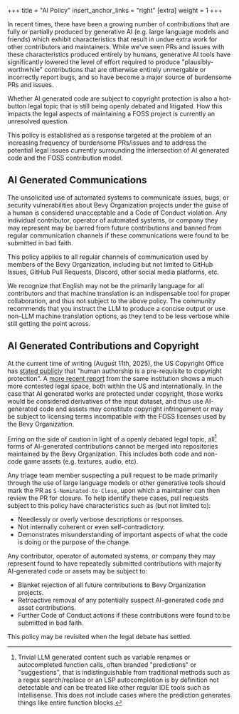+++
title = "AI Policy"
insert_anchor_links = "right"
[extra]
weight = 1
+++

In recent times, there have been a growing number of contributions that are fully or 
partially produced by generative AI (e.g. large language models and friends) which exhibit 
characteristics that result in undue extra work for other contributors and maintainers. 
While we've seen PRs and issues with these characteristics produced entirely by 
humans, generative AI tools have significantly lowered the level of effort required to produce 
"plausibly-worthwhile" contributions that are otherwise entirely unmergable or
incorrectly report bugs, and so have become a major source of burdensome PRs and
issues.

Whether AI generated code are subject to copyright protection is also a hot-button legal topic that is 
still being openly debated and litigated. How this impacts the legal aspects of maintaining
a FOSS project is currently an unresolved question.

This policy is established as a response targeted at the problem of an 
increasing frequency of burdensome PRs/issues and to address the potential legal issues
currently surrounding the intersection of AI generated code and the FOSS contribution model.

## AI Generated Communications

The unsolicited use of automated systems to communicate issues, bugs, or security vulnerabilities
about Bevy Organization projects under the guise of a human is considered unacceptable
and a Code of Conduct violation. Any individual contributor, operator of automated systems,
or company they may represent may be barred from future contributions and banned from regular
communication channels if these communications were found to be submitted in bad faith.

This policy applies to all regular channels of communication used by members of the 
Bevy Organization, including but not limited to GitHub Issues, GitHub Pull Requests, Discord, 
other social media platforms, etc.

We recognize that English may not be the primarily language for all contributors and that 
machine translation is an indispensable tool for proper collaboration, and thus not subject to
the above policy. The community recommends that you instruct the LLM to produce a concise output 
or use non-LLM machine translation options, as they tend to be less verbose while still getting 
the point across.

## AI Generated Contributions and Copyright

At the current time of writing (August 11th, 2025), the US Copyright Office has
[stated publicly][us-copyright-office-response] that "human authorship is a
pre-requisite to copyright protection". A [more recent report][us-copyright-office-report] 
from the same institution shows a much more contested legal space, both within the US and 
internationally. In the case that AI generated works are protected under copyright, those works 
would be considered derivatives of the input dataset, and thus use AI-generated code and assets 
may constitute copyright infringement or may be subject to licensing terms incompatible
with the FOSS licenses used by the Bevy Organization.

Erring on the side of caution in light of a openly debated legal topic, 
all[^1] forms of AI-generated contributions cannot be merged into repositories maintained 
by the Bevy Organization. This includes both code and non-code game assets (e.g. textures,
audio, etc).

Any triage team member suspecting a pull request to be made primarily through the use of 
large language models or other generative tools should mark the PR as `S-Nominated-to-Close`, 
upon which a maintainer can then review the PR for closure. To help identify these cases, 
pull requests subject to this policy have characteristics such as (but not limited to): 

 * Needlessly or overly verbose descriptions or responses.
 * Not internally coherent or even self-contradictory.
 * Demonstrates misunderstanding of important aspects of what the code is doing 
   or the purpose of the change.

Any contributor, operator of automated systems, or company they may represent found to
have repeatedly submitted contributions with majority AI-generated code or assets may be 
subject to:

 * Blanket rejection of all future contributions to Bevy Organization projects.
 * Retroactive removal of any potentially suspect AI-generated code and asset contributions.
 * Further Code of Conduct actions if these contributions were found to be submitted in bad faith.

This policy may be revisited when the legal debate has settled.

[us-copyright-office-response]: https://www.copyright.gov/rulings-filings/review-board/docs/a-recent-entrance-to-paradise.pdf
[us-copyright-office-report]: https://www.copyright.gov/ai/Copyright-and-Artificial-Intelligence-Part-2-Copyrightability-Report.pdf

[^1]: Trivial LLM generated content such as variable renames or autocompleted function calls, often branded "predictions" or "suggestions", that is indistinguishable from traditional methods such as a regex search/replace or an LSP autocompletion is by definition not detectable and can be treated like other regular IDE tools such as Intellisense. 
This does not include cases where the prediction generates things like entire function blocks. 